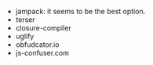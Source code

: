 - jampack: it seems to be the best option.
- terser
- closure-compiler
- uglify
- obfudcator.io
- js-confuser.com
